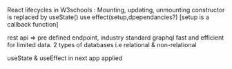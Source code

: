 React lifecycles in W3schools : Mounting, updating, unmounting
constructor is replaced by useState()
use effect(setup,dpependancies?) [setup is a callback function]

rest api => pre defined endpoint, industry standard
graphql fast and efficient for limited data.
2 types of databases i.e relational & non-relational

useState & useEffect in next app applied